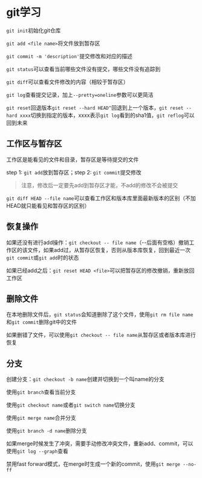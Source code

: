 # git学习

`git init`初始化git仓库

`git add <file name>`将文件放到暂存区

`git commit -m 'description'`提交修改和对应的描述

`git status`可以查看当前哪些文件没有提交，哪些文件没有追踪到

`git diff`可以查看文件修改的内容（相较于暂存区）

`git log`查看提交记录，加上`--pretty=oneline`参数可以更简洁

`git reset`回退版本`git reset --hard HEAD^`回退到上一个版本，`git reset --hard xxxx`切换到指定的版本，xxxx表示`git log`看到的sha1值，`git reflog`可以回到未来

## 工作区与暂存区

工作区是能看见的文件和目录，暂存区是等待提交的文件

step 1: `git add`放到暂存区；step 2: `git commit`提交修改

> 注意，修改后一定要先add到暂存区才能，不add的修改不会被提交

`git diff HEAD --file name`可以查看工作区和版本库里面最新版本的区别（不加HEAD就只能看见和暂存区的区别）

## 恢复操作

如果还没有进行add操作：`git checkout -- file name`（--后面有空格）撤销工作区的该文件，如果add过，从暂存区恢复，否则从版本库恢复，回到最近一次`git commit`或`git add`时的状态

如果已经add之后：`git reset HEAD <file>`可以把暂存区的修改撤销，重新放回工作区

## 删除文件

在本地删除文件后，`git status`会知道删除了这个文件，使用`git rm file name`和`git commit`删除git中的文件

如果删错了文件，可以使用`git checkout -- file name`从暂存区或者版本库进行恢复

## 分支

创建分支：`git checkout -b name`创建并切换到一个叫name的分支

使用`git branch`查看当前分支

使用`git checkout name`或者`git switch name`切换分支

使用`git merge name`合并分支

使用`git branch -d name`删除分支

如果merge时候发生了冲突，需要手动修改冲突文件，重新add、commit，可以使用`git log --graph`查看

禁用fast forward模式，在merge时生成一个新的commit，使用`git merge --no-ff`
